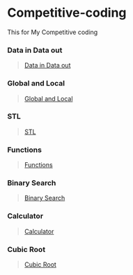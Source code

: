 # Competitive-coding
This for My Competitive coding

### Data in Data out
>[Data in Data out]()

### Global and Local
>[Global and Local](https://github.com/shreyash00007/Competitive-coding/blob/main/Global_%26_Local.cpp)

### STL
>[STL](https://github.com/shreyash00007/Competitive-coding/blob/main/STL_for_Sort.cpp)

### Functions
>[Functions](https://github.com/shreyash00007/Competitive-coding/blob/main/Functions.cpp)

### Binary Search
>[Binary Search](https://github.com/shreyash00007/Competitive-coding/blob/main/BinarySearch.cpp)

### Calculator 
>[Calculator](https://github.com/shreyash00007/Competitive-coding/blob/main/Calculator_useing_data_in_data_out.cpp)

### Cubic Root
>[Cubic Root](https://github.com/shreyash00007/Competitive-coding/blob/main/CubicRoot_pow.cpp)
